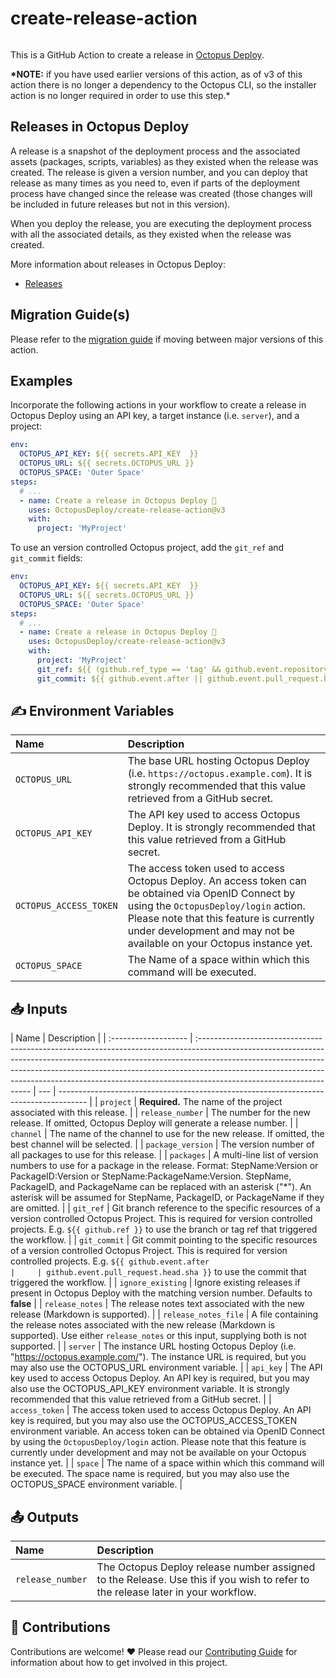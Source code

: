 # create-release-action

<img alt= "" src="https://github.com/OctopusDeploy/create-release-action/raw/main/assets/github-actions-octopus.png" />

This is a GitHub Action to create a release in [Octopus Deploy](https://octopus.com/).

**\*NOTE:** if you have used earlier versions of this action, as of v3 of this action there is no longer a dependency to the Octopus CLI, so the installer action is no longer required in order to use this step.\*

## Releases in Octopus Deploy

A release is a snapshot of the deployment process and the associated assets (packages, scripts, variables) as they existed when the release was created. The release is given a version number, and you can deploy that release as many times as you need to, even if parts of the deployment process have changed since the release was created (those changes will be included in future releases but not in this version).

When you deploy the release, you are executing the deployment process with all the associated details, as they existed when the release was created.

More information about releases in Octopus Deploy:

- [Releases](https://octopus.com/docs/releases)

## Migration Guide(s)

Please refer to the [migration guide](migration-guide.md) if moving between major versions of this action.

## Examples

Incorporate the following actions in your workflow to create a release in Octopus Deploy using an API key, a target instance (i.e. `server`), and a project:

```yml
env:
  OCTOPUS_API_KEY: ${{ secrets.API_KEY  }}
  OCTOPUS_URL: ${{ secrets.OCTOPUS_URL }}
  OCTOPUS_SPACE: 'Outer Space'
steps:
  # ...
  - name: Create a release in Octopus Deploy 🐙
    uses: OctopusDeploy/create-release-action@v3
    with:
      project: 'MyProject'
```

To use an version controlled Octopus project, add the `git_ref` and `git_commit` fields:

```yml
env:
  OCTOPUS_API_KEY: ${{ secrets.API_KEY  }}
  OCTOPUS_URL: ${{ secrets.OCTOPUS_URL }}
  OCTOPUS_SPACE: 'Outer Space'
steps:
  # ...
  - name: Create a release in Octopus Deploy 🐙
    uses: OctopusDeploy/create-release-action@v3
    with:
      project: 'MyProject'
      git_ref: ${{ (github.ref_type == 'tag' && github.event.repository.default_branch ) || (github.head_ref || github.ref) }}
      git_commit: ${{ github.event.after || github.event.pull_request.head.sha }}
```

## ✍️ Environment Variables

| Name                   | Description                                                                                                                                                                                                                                                       |
| :--------------------- | :---------------------------------------------------------------------------------------------------------------------------------------------------------------------------------------------------------------------------------------------------------------- |
| `OCTOPUS_URL`          | The base URL hosting Octopus Deploy (i.e. `https://octopus.example.com`). It is strongly recommended that this value retrieved from a GitHub secret.                                                                                                              |
| `OCTOPUS_API_KEY`      | The API key used to access Octopus Deploy. It is strongly recommended that this value retrieved from a GitHub secret.                                                                                                                                             |
| `OCTOPUS_ACCESS_TOKEN` | The access token used to access Octopus Deploy. An access token can be obtained via OpenID Connect by using the `OctopusDeploy/login` action. Please note that this feature is currently under development and may not be available on your Octopus instance yet. |
| `OCTOPUS_SPACE`        | The Name of a space within which this command will be executed.                                                                                                                                                                                                   |

## 📥 Inputs

| Name                 | Description                                                                                                                                                                                                                                                                                                                                                   |
| :------------------- | :------------------------------------------------------------------------------------------------------------------------------------------------------------------------------------------------------------------------------------------------------------------------------------------------------------------------------------------------------------ | --- | ------------------------------------------------------------------------------------- |
| `project`            | **Required.** The name of the project associated with this release.                                                                                                                                                                                                                                                                                           |
| `release_number`     | The number for the new release. If omitted, Octopus Deploy will generate a release number.                                                                                                                                                                                                                                                                    |
| `channel`            | The name of the channel to use for the new release. If omitted, the best channel will be selected.                                                                                                                                                                                                                                                            |
| `package_version`    | The version number of all packages to use for this release.                                                                                                                                                                                                                                                                                                   |
| `packages`           | A multi-line list of version numbers to use for a package in the release. Format: StepName:Version or PackageID:Version or StepName:PackageName:Version. StepName, PackageID, and PackageName can be replaced with an asterisk ("\*"). An asterisk will be assumed for StepName, PackageID, or PackageName if they are omitted.                               |
| `git_ref`            | Git branch reference to the specific resources of a version controlled Octopus Project. This is required for version controlled projects. E.g. `${{ github.ref }}` to use the branch or tag ref that triggered the workflow.                                                                                                                                  |
| `git_commit`         | Git commit pointing to the specific resources of a version controlled Octopus Project. This is required for version controlled projects. E.g. `${{ github.event.after                                                                                                                                                                                         |     | github.event.pull_request.head.sha }}` to use the commit that triggered the workflow. |
| `ignore_existing`    | Ignore existing releases if present in Octopus Deploy with the matching version number. Defaults to **false**                                                                                                                                                                                                                                                 |
| `release_notes`      | The release notes text associated with the new release (Markdown is supported).                                                                                                                                                                                                                                                                               |
| `release_notes_file` | A file containing the release notes associated with the new release (Markdown is supported). Use either `release_notes` or this input, supplying both is not supported.                                                                                                                                                                                       |
| `server`             | The instance URL hosting Octopus Deploy (i.e. "https://octopus.example.com/"). The instance URL is required, but you may also use the OCTOPUS_URL environment variable.                                                                                                                                                                                       |
| `api_key`            | The API key used to access Octopus Deploy. An API key is required, but you may also use the OCTOPUS_API_KEY environment variable. It is strongly recommended that this value retrieved from a GitHub secret.                                                                                                                                                  |
| `access_token`       | The access token used to access Octopus Deploy. An API key is required, but you may also use the OCTOPUS_ACCESS_TOKEN environment variable. An access token can be obtained via OpenID Connect by using the `OctopusDeploy/login` action. Please note that this feature is currently under development and may not be available on your Octopus instance yet. |
| `space`              | The name of a space within which this command will be executed. The space name is required, but you may also use the OCTOPUS_SPACE environment variable.                                                                                                                                                                                                      |

## 📤 Outputs

| Name             | Description                                                                                                                     |
| :--------------- | :------------------------------------------------------------------------------------------------------------------------------ |
| `release_number` | The Octopus Deploy release number assigned to the Release. Use this if you wish to refer to the release later in your workflow. |

## 🤝 Contributions

Contributions are welcome! :heart: Please read our [Contributing Guide](.github/CONTRIBUTING.md) for information about how to get involved in this project.
